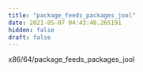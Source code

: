 ```yaml
---
title: "package_feeds_packages_jool"
date: 2021-05-07 04:43:48.265191
hidden: false
draft: false
---
```


x86/64/package_feeds_packages_jool

